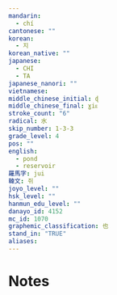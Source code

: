 ```yaml
---
mandarin:
  - chí
cantonese: ""
korean:
  - 지
korean_native: ""
japanese:
  - CHI
  - TA
japanese_nanori: ""
vietnamese:
middle_chinese_initial: ɖ
middle_chinese_final: ɣiᴇ
stroke_count: "6"
radical: 水
skip_number: 1-3-3
grade_level: 4
pos: ""
english:
  - pond
  - reservoir
羅馬字: jui
韓文: 쥐
joyo_level: ""
hsk_level: ""
hanmun_edu_level: ""
danayo_id: 4152
mc_id: 1070
graphemic_classification: 也
stand_in: "TRUE"
aliases:
---
```


# Notes
